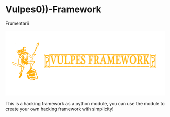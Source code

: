 # Vulpes0))-Framework
Frumentarii 

![logo](/README-CUSTOM/FrumentariiLogo.png)

This is a hacking framework as a python module, you can use the module to create your own hacking framework with simplicity!
